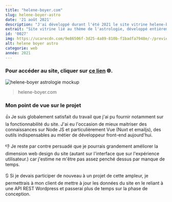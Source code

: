 ```yaml
---
title: "helene-boyer.com"
slug: helene-boyer-astro
date: '21 août 2021'
description: "J'ai développé durant l'été 2021 le site vitrine helene-boyer.com. L'objectif de ce projet était de mettre en avant les services d'une astrologue professionnelle via un outil de développement récent (nuxt/vue). J'ai conçu le logo et la maquette du site mais je me suis surtout concentré sur le développement du projet pour me perfectionner sur l'environnement du framework avec Node JS."
extrait: "Site vitrine lié au thème de l'astrologie, développé entièrement avec Nuxt"
id: '0027'
img: https://ucarecdn.com/9e86506f-3d25-4a89-810b-f1badfa7948e/-/preview/390x390/
alt: helene boyer astro
categorie: web
année: 2021
---
```

### <b>Pour accéder au site, cliquer sur [ce lien](https://helene-boyer.com) 🌐.</b>

<div class="sep-50"></div>

![helene-boyer astrologie mockup](https://ucarecdn.com/f4f960a3-8ca9-447f-b2f4-4081e53a673f/-/preview/1600x1600/)
>helene-boyer.com

<div class="sep-50"></div>

### Mon point de vue sur le projet

<div class="sep-50"></div>

👍 Je suis globalement satisfait du travail que j'ai pu fournir notamment sur la fonctionnabilité du site. J'ai eu l'occasion de mieux maitriser des connaissances sur Node JS et particulièrement Vue (Nuxt et emailjs), des outils indispensables au métier de développeur front-end aujourd'hui.
<br><br>
👎 Je reste par contre persuadé que je pourrais grandement améliorer la dimension web design du site (autant sur l'interface que sur l'expérience utilisateur.) car j'estime ne m'être pas assez penché dessus par manque de temps.
<br><br>
🔃 Si je devais participer de nouveau à un projet de cette ampleur, je permettrais à mon client de mettre à jour les données du site en le reliant à une API REST Wordpress et passerai plus de temps sur la phase de conception.
